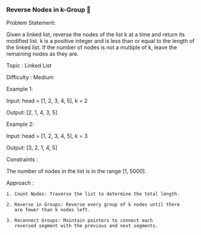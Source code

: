 ### Reverse Nodes in k-Group 🔄

 Problem Statement: 

Given a linked list, reverse the nodes of the list k at a time and return its modified list. k is a positive integer and is less than or equal to the length of the linked list. If the number of nodes is not a multiple of k, leave the remaining nodes as they are.


 Topic : Linked List

 Difficulty : Medium


Example 1:

Input: head = [1, 2, 3, 4, 5], k = 2

Output: [2, 1, 4, 3, 5]

Example 2:

Input: head = [1, 2, 3, 4, 5], k = 3

Output: [3, 2, 1, 4, 5]

Constraints :

The number of nodes in the list is in the range [1, 5000].

 Approach :

    1. Count Nodes: Traverse the list to determine the total length.

    2. Reverse in Groups: Reverse every group of k nodes until there 
       are fewer than k nodes left.

    3. Reconnect Groups: Maintain pointers to connect each 
       reversed segment with the previous and next segments.